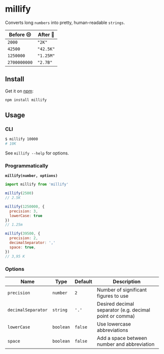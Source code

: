 # millify
Converts long `numbers` into pretty, human-readable `strings`.

Before :unamused: | After :tada:
--- | ---
`2000` | `"2K"`
`42500` | `"42.5K"`
`1250000` | `"1.25M"`
`2700000000` | `"2.7B"`


## Install

Get it on [npm](https://www.npmjs.com/package/millify):

```bash
npm install millify
```
## Usage

### CLI

```bash
$ millify 10000
# 10K
```
See `millify --help` for options.

### Programmatically

**`millify(number, options)`**

```js
import millify from 'millify'

millify(2500)
// 2.5K

millify(1250000, {
  precision: 3,
  lowerCase: true
})
// 1.25m

millify(39500, {
  precision: 2,  
  decimalSeparator: ','
  space: true,
})
// 3,95 K
```

### Options

Name | Type | Default | Description
--- | --- | --- | ---
`precision` | `number` | `2` | Number of significant figures to use
`decimalSeparator` | `string` | `'.'` | Desired decimal separator (e.g. decimal point or comma)
`lowerCase` | `boolean` | `false` | Use lowercase abbreviations
`space` | `boolean` | `false` | Add a space between number and abbreviation
